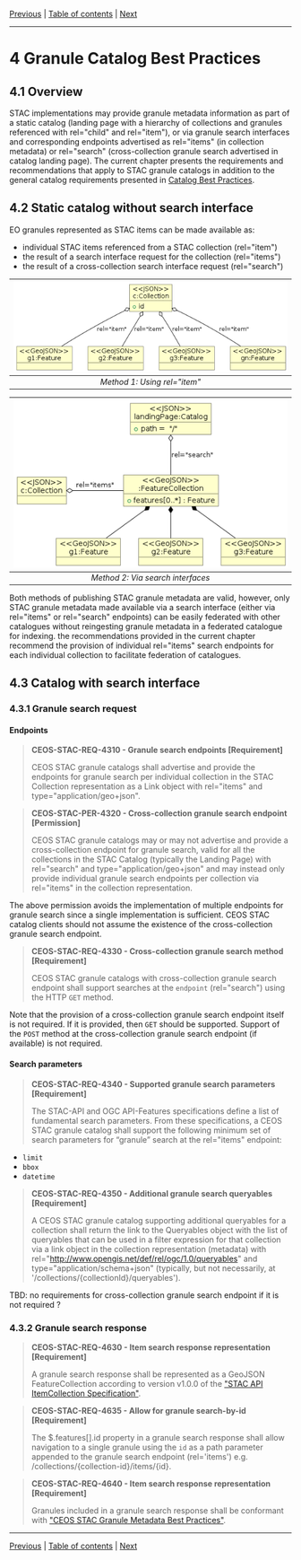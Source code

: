 [Previous](best-practices.md) | [Table of contents](README.md) | [Next](collection-catalogs.md)
***
# 4 Granule Catalog Best Practices

[//]: # (this is a comment)

## 4.1 Overview

STAC implementations may provide granule metadata information as part of a static catalog (landing page with a hierarchy of collections and granules referenced with rel="child" and rel="item"), or via granule search interfaces and corresponding endpoints advertised as rel="items" (in collection metadata) or rel="search" (cross-collection granule search advertised in catalog landing page).  The current chapter presents the requirements and recommendations that apply to STAC granule catalogs in addition to the general catalog requirements presented in [Catalog Best Practices](best-practices.md#32-catalog-best-practices).

## 4.2 Static catalog without search interface

EO granules represented as STAC items can be made available as:
- individual STAC items referenced from a STAC collection (rel="item")
- the result of a search interface request for the collection (rel="items")
- the result of a cross-collection search interface request (rel="search")

| ![Static catalog](./figures/objects-granule-catalog-item.png "Nested catalogs and collections") |
|:--:| 
| *Method 1: Using rel="item"* |

| ![Search result](./figures/objects-granule-catalog-items.png "List of collections") |
|:--:| 
| *Method 2: Via search interfaces* |


Both methods of publishing STAC granule metadata are valid, however, only STAC granule metadata made available via a search interface (either via rel="items" or rel="search" endpoints) can be easily federated with other catalogues without reingesting granule metadata in a federated catalogue for indexing. the recommendations provided in the current chapter recommend the provision of individual rel="items" search endpoints for each individual collection to facilitate federation of catalogues.


## 4.3 Catalog with search interface

### 4.3.1 Granule search request

#### Endpoints



> **CEOS-STAC-REQ-4310 - Granule search endpoints [Requirement]**<a name="BP-4310"></a>
>
> CEOS STAC granule catalogs shall advertise and provide the endpoints for granule search per individual collection in the STAC Collection representation as a Link object with rel="items" and type="application/geo+json".

> **CEOS-STAC-PER-4320 - Cross-collection granule search endpoint [Permission]**<a name="BP-4320"></a>
>
> CEOS STAC granule catalogs may or may not advertise and provide a cross-collection endpoint for granule search, valid for all the collections in the STAC Catalog (typically the Landing Page) with rel="search" and type="application/geo+json" and may instead only provide individual granule search endpoints per collection via rel="items" in the collection representation. 

The above permission avoids the implementation of multiple endpoints for granule search since a single implementation is sufficient.  CEOS STAC catalog clients should not assume the existence of the cross-collection granule search endpoint.

> **CEOS-STAC-REQ-4330 - Cross-collection granule search method [Requirement]**<a name="BP-4330"></a>
>
> CEOS STAC granule catalogs with cross-collection granule search endpoint shall support searches at the `endpoint` (rel="search") using the HTTP `GET` method.

Note that the provision of a cross-collection granule search endpoint itself is not required.  If it is provided, then `GET` should be supported.  Support of the `POST` method at the cross-collection granule search endpoint (if available) is not required.


#### Search parameters


> **CEOS-STAC-REQ-4340 - Supported granule search parameters [Requirement]**<a name="BP-4340"></a>
>
> The STAC-API and OGC API-Features specifications define a list of fundamental search parameters.  From these specifications, a CEOS STAC granule catalog shall support the following minimum set of search parameters for “granule” search at the rel="items" endpoint:
- `limit`  
- `bbox` 
- `datetime`

> **CEOS-STAC-REQ-4350 - Additional granule search queryables [Requirement]**<a name="BP-4350"></a>
>
> A CEOS STAC granule catalog supporting additional queryables for a collection shall return the link to the Queryables object with the list of queryables that can be used in a filter expression for that collection via a link object in the collection representation (metadata) with rel="http://www.opengis.net/def/rel/ogc/1.0/queryables" and type="application/schema+json" (typically, but not necessarily, at '/collections/{collectionId}/queryables').


TBD: no requirements for cross-collection granule search endpoint if it is not required ?


### 4.3.2 Granule search response


> **CEOS-STAC-REQ-4630 - Item search response representation [Requirement]**<a name="BP-4630"></a>
>
> A granule search response shall be represented as a GeoJSON FeatureCollection according to version v1.0.0 of the ["STAC API ItemCollection Specification"](https://github.com/radiantearth/stac-api-spec/blob/master/fragments/itemcollection/README.md).


> **CEOS-STAC-REQ-4635 - Allow for granule search-by-id [Requirement]**<a name="BP-4635"></a>
>
> The $.features[].id property in a granule search response shall allow navigation to a single granule using the `id` as a path parameter appended to the granule search endpoint (rel='items') e.g. /collections/{collection-id}/items/{id}. 


> **CEOS-STAC-REQ-4640 - Item search response representation [Requirement]**<a name="BP-4640"></a>
>
> Granules included in a granule search response shall be conformant with ["CEOS STAC Granule Metadata Best Practices"](granule-metadata.md).

***
[Previous](best-practices.md) | [Table of contents](README.md) | [Next](collection-catalogs.md)
